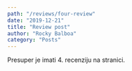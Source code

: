 ```yaml
---
path: "/reviews/four-review"
date: "2019-12-21"
title: "Review post"
author: "Rocky Balboa"
category: "Posts"
---
```


Presuper je imati 4. recenziju na stranici.
